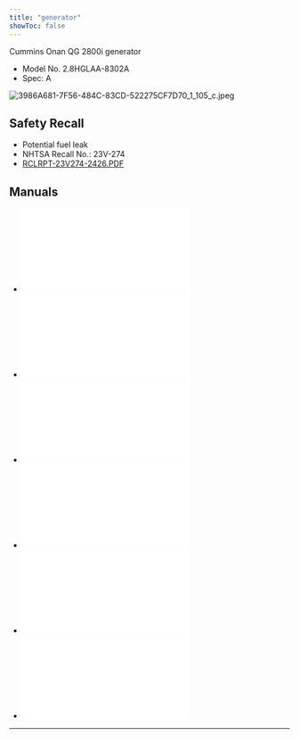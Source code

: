 ```yaml
---
title: "generator"
showToc: false
---
```

Cummins Onan QG 2800i generator
- Model No. 2.8HGLAA-8302A
- Spec: A

![3986A681-7F56-484C-83CD-522275CF7D70_1_105_c.jpeg](/assets/3986A681-7F56-484C-83CD-522275CF7D70_1_105_c_1687969412925_0.jpeg)


## Safety Recall
- Potential fuel leak
- NHTSA Recall No.: 23V-274
- [RCLRPT-23V274-2426.PDF](/assets/RCLRPT-23V274-2426_1687983354561_0.PDF)

## Manuals
- ![Installation Manual](/assets/A062Y984_1687983413992_0.pdf)
- ![Operator Manual](/assets/A062Y985_1687983450358_0.pdf)
- ![Parts Manual](/assets/A062Y987_I5_202109_1687983468987_0.pdf)
- ![Reommended Spares List](/assets/A062Z023_1687983487200_0.pdf)
- ![Warranty Statement](/assets/A065D969_1687983502318_0.pdf)
- ![Customer Care Support Plan](/assets/SP_00000042_I1_202003_1687983525580_0.pdf)

---